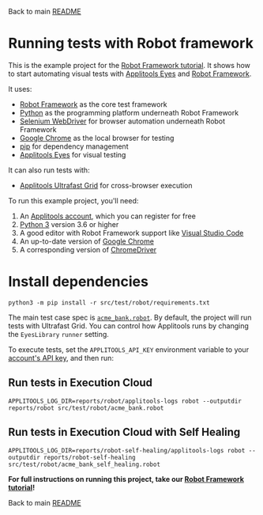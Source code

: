 Back to main [README](../README.md)

# Running tests with Robot framework

This is the example project for the [Robot Framework tutorial](https://applitools.com/tutorials/quickstart/web/robot-framework).
It shows how to start automating visual tests
with [Applitools Eyes](https://applitools.com/platform/eyes/)
and [Robot Framework](https://robotframework.org/).

It uses:

* [Robot Framework](https://robotframework.org/) as the core test framework
* [Python](https://www.python.org/) as the programming platform underneath Robot Framework
* [Selenium WebDriver](https://www.selenium.dev/) for browser automation underneath Robot Framework
* [Google Chrome](https://www.google.com/chrome/downloads/) as the local browser for testing
* [pip](https://packaging.python.org/en/latest/tutorials/installing-packages/) for dependency management
* [Applitools Eyes](https://applitools.com/platform/eyes/) for visual testing

It can also run tests with:

* [Applitools Ultrafast Grid](https://applitools.com/platform/ultrafast-grid/) for cross-browser execution

To run this example project, you'll need:

1. An [Applitools account](https://auth.applitools.com/users/register), which you can register for free
2. [Python 3](https://www.python.org/) version 3.6 or higher
3. A good editor with Robot Framework support like [Visual Studio Code](https://marketplace.visualstudio.com/items?itemName=robocorp.robotframework-lsp)
4. An up-to-date version of [Google Chrome](https://www.google.com/chrome/downloads/)
5. A corresponding version of [ChromeDriver](https://chromedriver.chromium.org/downloads)

# Install dependencies

```
python3 -m pip install -r src/test/robot/requirements.txt
```

The main test case spec is [`acme_bank.robot`](acme_bank.robot).
By default, the project will run tests with Ultrafast Grid.
You can control how Applitools runs by changing the `EyesLibrary` `runner` setting.

To execute tests, set the `APPLITOOLS_API_KEY` environment variable
to your [account's API key](https://applitools.com/tutorials/guides/getting-started/registering-an-account),
and then run:

## Run tests in Execution Cloud 
```
APPLITOOLS_LOG_DIR=reports/robot/applitools-logs robot --outputdir reports/robot src/test/robot/acme_bank.robot
```

## Run tests in Execution Cloud with Self Healing
```
APPLITOOLS_LOG_DIR=reports/robot-self-healing/applitools-logs robot --outputdir reports/robot-self-healing src/test/robot/acme_bank_self_healing.robot
```

**For full instructions on running this project, take our
[Robot Framework tutorial](https://applitools.com/tutorials/quickstart/web/robot-framework)!**

Back to main [README](../README.md)
